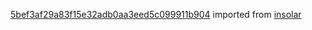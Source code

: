 [5bef3af29a83f15e32adb0aa3eed5c099911b904](https://github.com/insolar/insolar/commit/5bef3af29a83f15e32adb0aa3eed5c099911b904) imported from [insolar](https://github.com/insolar/insolar)
